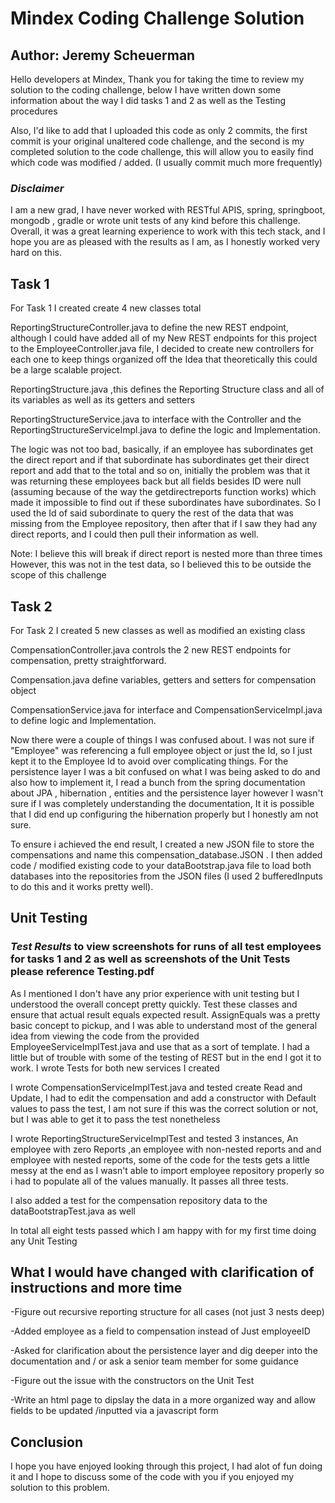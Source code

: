 # Mindex Coding Challenge Solution

## Author: Jeremy Scheuerman

Hello developers at Mindex, Thank you for taking the time to review my solution to the coding challenge, below I have written down some information about the way I did tasks 1 and 2 as well as the Testing procedures

Also, I'd like to add that I uploaded this code as only 2 commits, the first commit is your original unaltered code challenge, and the second is my completed solution to the code challenge, this will allow you to easily find which code was modified / added. (I usually commit much more frequently)

### _Disclaimer_

I am a new grad, I have never worked with RESTful APIS, spring, springboot, mongodb , gradle or wrote unit tests of any kind before this challenge. Overall, it was a great learning experience to work with this tech stack, and I hope you are as pleased with the results as I am, as I honestly worked very hard on this.

## Task 1

For Task 1 I created create 4 new classes total

ReportingStructureController.java to define the new REST endpoint, although I could have added all of my New REST endpoints for this project to the EmployeeController.java file, I decided to create new controllers for each one to keep things organized off the Idea that theoretically this could be a large scalable project.

ReportingStructure.java ,this defines the Reporting Structure class and all of its variables as well as its getters and setters

ReportingStructureService.java to interface with the Controller and the ReportingStructureServiceImpl.java to define the logic and Implementation.

The logic was not too bad, basically, if an employee has subordinates get the direct report and if that subordinate has subordinates get their direct report and add that to the total and so on, initially the problem was that it was returning these employees back but all fields besides ID were null (assuming because of the way the getdirectreports function works) which made it impossible to find out if these subordinates have subordinates. So I used the Id of said subordinate to query the rest of the data that was missing from the Employee repository, then after that if I saw they had any direct reports, and I could then pull their information as well.

Note: I believe this will break if direct report is nested more than three times However, this was not in the test data, so I believed this to be outside the scope of this challenge

## Task 2

For Task 2 I created 5 new classes as well as modified an existing class

CompensationController.java controls the 2 new REST endpoints for compensation, pretty straightforward.

Compensation.java define variables, getters and setters for compensation object

CompensationService.java for interface and CompensationServiceImpl.java to define logic and Implementation.

Now there were a couple of things I was confused about. I was not sure if "Employee" was referencing a full employee object or just the Id, so I just kept it to the Employee Id to avoid over complicating things. For the persistence layer I was a bit confused on what I was being asked to do and also how to implement it, I read a bunch from the spring documentation about JPA , hibernation , entities and the persistence layer however I wasn't sure if I was completely understanding the documentation, It it is possible that I did end up configuring the hibernation properly but I honestly am not sure.

To ensure i achieved the end result, I created a new JSON file to store the compensations and name this compensation_database.JSON . I then added code / modified existing code to your dataBootstrap.java file to load both databases into the repositories from the JSON files (I used 2 bufferedInputs to do this and it works pretty well).

## Unit Testing

### _Test Results_ to view screenshots for runs of all test employees for tasks 1 and 2 as well as screenshots of the Unit Tests please reference Testing.pdf

As I mentioned I don't have any prior experience with unit testing but I understood the overall concept pretty quickly. Test these classes and ensure that actual result equals expected result. AssignEquals was a pretty basic concept to pickup, and I was able to understand most of the general idea from viewing the code from the provided EmployeeServiceImplTest.java and use that as a sort of template. I had a little but of trouble with some of the testing of REST but in the end I got it to work. I wrote Tests for both new services I created

I wrote CompensationServiceImplTest.java and tested create Read and Update, I had to edit the compensation and add a constructor with Default values to pass the test, I am not sure if this was the correct solution or not, but I was able to get it to pass the test nonetheless

I wrote ReportingStructureServiceImplTest and tested 3 instances, An employee with zero Reports ,an employee with non-nested reports and and employee with nested reports, some of the code for the tests gets a little messy at the end as I wasn't able to import employee repository properly so i had to populate all of the values manually. It passes all three tests.

I also added a test for the compensation repository data to the dataBootstrapTest.java as well

In total all eight tests passed which I am happy with for my first time doing any Unit Testing

## What I would have changed with clarification of instructions and more time

-Figure out recursive reporting structure for all cases (not just 3 nests deep)

-Added employee as a field to compensation instead of Just employeeID

-Asked for clarification about the persistence layer and dig deeper into the documentation and / or ask a senior team member for some guidance

-Figure out the issue with the constructors on the Unit Test

-Write an html page to dipslay the data in a more organized way and allow fields to be updated /inputted via a javascript form

## Conclusion

I hope you have enjoyed looking through this project, I had alot of fun doing it and I hope to discuss some of the code with you if you enjoyed my solution to this problem.
